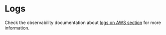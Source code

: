 # Logs

Check the observability documentation about [logs on AWS section](../../workloads/observability/logging.md#logs-on-aws)
for more information.
